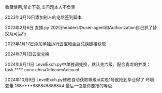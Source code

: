 收藏使用,禁止下载,出问题本人不负责


2023年3月16日添加别人的电信签到脚本

2023年2月6日 直播.py 202行headers中user-agent和Authorization自己抓了替换及可运行

2023年1月17日添加单独运行云宝和金豆兑换链接获取

2024年7月1日云宝兑换

2024年9月11日 LevelExch.py中单独调兑换，默认兑六级，配合青龙的并发：task ****  conc chinaTelecomAccount

2024年10月9日 LevelExch.py修改自动获取等级id实现1号就抢到毕业得了    环境变量    188****8888#88888#4    最后一位是你要抢的等级
